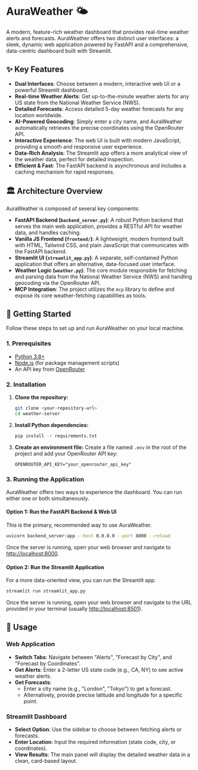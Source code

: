 # AuraWeather 🌤️

A modern, feature-rich weather dashboard that provides real-time weather alerts and forecasts. AuraWeather offers two distinct user interfaces: a sleek, dynamic web application powered by FastAPI and a comprehensive, data-centric dashboard built with Streamlit.

## ✨ Key Features

- **Dual Interfaces**: Choose between a modern, interactive web UI or a powerful Streamlit dashboard.
- **Real-time Weather Alerts**: Get up-to-the-minute weather alerts for any US state from the National Weather Service (NWS).
- **Detailed Forecasts**: Access detailed 5-day weather forecasts for any location worldwide.
- **AI-Powered Geocoding**: Simply enter a city name, and AuraWeather automatically retrieves the precise coordinates using the OpenRouter API.
- **Interactive Experience**: The web UI is built with modern JavaScript, providing a smooth and responsive user experience.
- **Data-Rich Analysis**: The Streamlit app offers a more analytical view of the weather data, perfect for detailed inspection.
- **Efficient & Fast**: The FastAPI backend is asynchronous and includes a caching mechanism for rapid responses.

## 🏛️ Architecture Overview

AuraWeather is composed of several key components:

- **FastAPI Backend (`backend_server.py`)**: A robust Python backend that serves the main web application, provides a RESTful API for weather data, and handles caching.
- **Vanilla JS Frontend (`frontend/`)**: A lightweight, modern frontend built with HTML, Tailwind CSS, and plain JavaScript that communicates with the FastAPI backend.
- **Streamlit UI (`streamlit_app.py`)**: A separate, self-contained Python application that offers an alternative, data-focused user interface.
- **Weather Logic (`weather.py`)**: The core module responsible for fetching and parsing data from the National Weather Service (NWS) and handling geocoding via the OpenRouter API.
- **MCP Integration**: The project utilizes the `mcp` library to define and expose its core weather-fetching capabilities as tools.

## 🚀 Getting Started

Follow these steps to set up and run AuraWeather on your local machine.

### 1. Prerequisites

- [Python 3.8+](https://www.python.org/downloads/)
- [Node.js](https://nodejs.org/) (for package management scripts)
- An API key from [OpenRouter](https://openrouter.ai/)

### 2. Installation

1.  **Clone the repository:**
    ```bash
    git clone <your-repository-url>
    cd weather-server
    ```

2.  **Install Python dependencies:**
    ```bash
    pip install -r requirements.txt
    ```

3.  **Create an environment file:**
    Create a file named `.env` in the root of the project and add your OpenRouter API key:
    ```
    OPENROUTER_API_KEY="your_openrouter_api_key"
    ```

### 3. Running the Application

AuraWeather offers two ways to experience the dashboard. You can run either one or both simultaneously.

#### Option 1: Run the FastAPI Backend & Web UI

This is the primary, recommended way to use AuraWeather.

```bash
uvicorn backend_server:app --host 0.0.0.0 --port 8000 --reload
```

Once the server is running, open your web browser and navigate to [http://localhost:8000](http://localhost:8000).

#### Option 2: Run the Streamlit Application

For a more data-oriented view, you can run the Streamlit app.

```bash
streamlit run streamlit_app.py
```

Once the server is running, open your web browser and navigate to the URL provided in your terminal (usually [http://localhost:8501](http://localhost:8501)).

## 📖 Usage

### Web Application

-   **Switch Tabs**: Navigate between "Alerts", "Forecast by City", and "Forecast by Coordinates".
-   **Get Alerts**: Enter a 2-letter US state code (e.g., CA, NY) to see active weather alerts.
-   **Get Forecasts**:
    -   Enter a city name (e.g., "London", "Tokyo") to get a forecast.
    -   Alternatively, provide precise latitude and longitude for a specific point.

### Streamlit Dashboard

-   **Select Option**: Use the sidebar to choose between fetching alerts or forecasts.
-   **Enter Location**: Input the required information (state code, city, or coordinates).
-   **View Results**: The main panel will display the detailed weather data in a clean, card-based layout.
